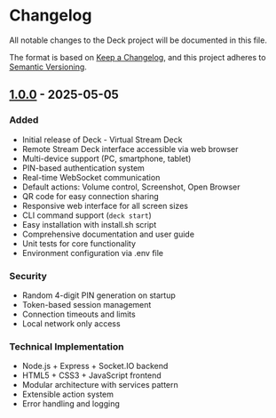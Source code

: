 # Changelog

All notable changes to the Deck project will be documented in this file.

The format is based on [Keep a Changelog](https://keepachangelog.com/en/1.0.0/),
and this project adheres to [Semantic Versioning](https://semver.org/spec/v2.0.0.html).

## [1.0.0] - 2025-05-05

### Added
- Initial release of Deck - Virtual Stream Deck
- Remote Stream Deck interface accessible via web browser
- Multi-device support (PC, smartphone, tablet)
- PIN-based authentication system
- Real-time WebSocket communication
- Default actions: Volume control, Screenshot, Open Browser
- QR code for easy connection sharing
- Responsive web interface for all screen sizes
- CLI command support (`deck start`)
- Easy installation with install.sh script
- Comprehensive documentation and user guide
- Unit tests for core functionality
- Environment configuration via .env file

### Security
- Random 4-digit PIN generation on startup
- Token-based session management
- Connection timeouts and limits
- Local network only access

### Technical Implementation
- Node.js + Express + Socket.IO backend
- HTML5 + CSS3 + JavaScript frontend  
- Modular architecture with services pattern
- Extensible action system
- Error handling and logging

[1.0.0]: https://github.com/kihw/deck/releases/tag/v1.0.0